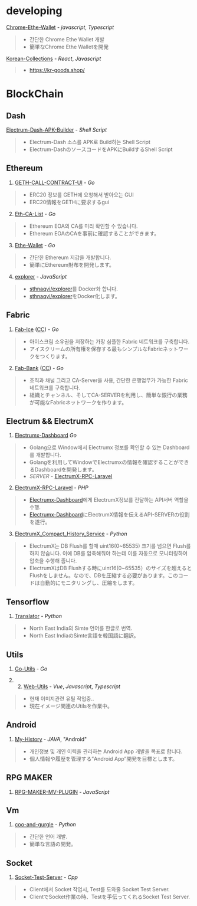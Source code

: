 developing
=============
[Chrome-Ethe-Wallet](https://github.com/Kioryu/Chrome-Ethe-Wallet) - *javascript*, *Typescript*
> * 간단한 Chrome Ethe Wallet 개발
> * 簡単なChrome Ethe Walletを開発

[Korean-Collections](https://github.com/Kioryu/Korean-Collections) - *React*, *Javascript*
> * https://kr-goods.shop/




BlockChain
=============

Dash
-------------
[Electrum-Dash-APK-Builder](https://github.com/Kioryu/Electrum-Dash-APK-Builder) - *Shell Script*
> * Electrum-Dash 소스를 APK로 Build하는 Shell Script
> * Electrum-DashのソースコードをAPKにBuildするShell Script

Ethereum
-------------
1. [GETH-CALL-CONTRACT-UI](https://github.com/Kioryu/GETH-CALL-CONTRACT-UI) - *Go*
> * ERC20 정보를 GETH에 요청해서 받아오는 GUI
> * ERC20情報をGETHに要求するgui

2. [Eth-CA-List](https://github.com/Kioryu/Eth-CA-List) - *Go*
> * Ethereum EOA의 CA를 미리 확인할 수 있습니다.
> * Ethereum EOAのCAを事前に確認することができます。

3. [Ethe-Wallet](https://github.com/Kioryu/Ethe-Wallet) - *Go*
> * 간단한 Ethereum 지갑을 개발합니다.
> * 簡単にEthereum財布を開発します。

4. [explorer](https://github.com/Kioryu/explorer) - *JavaScript*
> * [sthnaqvi/explorer](https://github.com/sthnaqvi/explorer)를 Docker화 합니다.
> * [sthnaqvi/explorer](https://github.com/sthnaqvi/explorer)をDocker化します。

Fabric
-------------
1. [Fab-Ice](https://github.com/Kioryu/fabric-samples/tree/release-1.4/Fab-Ice) ([CC](https://github.com/Kioryu/fabric-samples/blob/release-1.4/chaincode/Fab-Ice/fabice.go)) - *Go*
> * 아이스크림 소유권을 저장하는 가장 심플한 Fabric 네트워크를 구축합니다.
> * アイスクリームの所有権を保存する最もシンプルなFabricネットワークをつくります。

2. [Fab-Bank](https://github.com/Kioryu/fabric-samples/tree/release-1.4/Fab-Bank) ([CC](https://github.com/Kioryu/fabric-samples/blob/release-1.4/chaincode/Fab-Bank/fabbank.go)) - *Go*
> * 조직과 채널 그리고 CA-Server을 사용, 간단한 은행업무가 가능한 Fabric 네트워크를 구축합니다.
> * 組織とチャンネル、そしてCA-SERVERを利用し、簡単な銀行の業務が可能なFabricネットワークを作ります。

Electrum && ElectrumX
-------------
1. [Electrumx-Dashboard](https://github.com/Kioryu/Electrumx-Dashboard) *Go*
> * Golang으로 Window에서 Electrumx 정보를 확인할 수 있는 Dashboard를 개발합니다.
> * Golangを利用してWindowでElectrumxの情報を確認することができるDashboardを開発します。
> * *SERVER* - [ElectrumX-RPC-Laravel](https://github.com/Kioryu/ElectrumX-RPC-Laravel)

2. [ElectrumX-RPC-Laravel](https://github.com/Kioryu/ElectrumX-RPC-Laravel) - *PHP*
> * [Electrumx-Dashboard](https://github.com/Kioryu/Electrumx-Dashboard)에게 ElectrumX정보를 전달하는 API서버 역할을 수행. 
> * [Electrumx-Dashboard](https://github.com/Kioryu/Electrumx-Dashboard)にElectrumX情報を伝えるAPI-SERVERの役割を遂行。

3. [ElectrumX_Compact_History_Service](https://github.com/Kioryu/ElectrumX_Compact_History_Service) - *Python*
> * ElectrumX는 DB Flush를 할때 uint16(0~65535) 크기를 넘으면 Flush를 하지 않습니다. 이에 DB를 압축해줘야 하는데 이를 자동으로 모니터링하여 압축을 수행해 줍니다.
> * ElectrumXはDB Flushする時にuint16(0~65535）のサイズを超えるとFlushをしません。なので、DBを圧縮する必要があります。このコードは自動的にモニタリングし、圧縮をします。

Tensorflow
-------------
1. [Translator](https://github.com/Kioryu/Translator) - *Python*
> * North East India의 Simte 언어를 한글로 번역.
> * North East IndiaのSimte言語を韓国語に翻訳。

Utils
-------------
1. [Go-Utils](https://github.com/Kioryu/Go-Utils) - *Go*

2. 2. [Web-Utils](https://github.com/Kioryu/Web-Utils) - *Vue*, *Javascript*, *Typescript*
> * 현재 이미지관련 유틸 작업중..
> * 現在イメージ関連のUtilsを作業中。

Android
-------------
1. [My-History](https://github.com/Kioryu/My-History) - *JAVA*, "Android"
> * 개인정보 및 개인 이력을 관리하는 Android App 개발을 목표로 합니다.
> * 個人情報や履歴を管理する”Android App”開発を目標とします。

RPG MAKER
-------------
1. [RPG-MAKER-MV-PLUGIN](https://github.com/Kioryu/RPG-MAKER-MV-PLUGIN) - *JavaScript*

Vm
-------------
1. [coo-and-gurgle](https://github.com/Kioryu/coo-and-gurgle) - *Python*
> * 간단한 언어 개발. 
> * 簡単な言語の開発。

Socket
-------------
1. [Socket-Test-Server](https://github.com/Kioryu/Socket-Test-Server) - *Cpp*
> * Client에서 Socket 작업시, Test를 도와줄 Socket Test Server.
> * ClientでSocket作業の時、Testを手伝ってくれるSocket Test Server.

